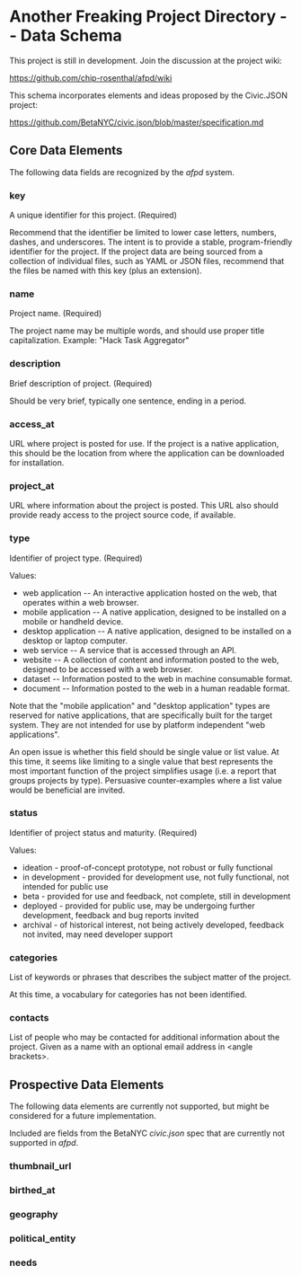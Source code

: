 # Another Freaking Project Directory -- Data Schema

This project is still in development. Join the discussion at the project wiki:

https://github.com/chip-rosenthal/afpd/wiki

This schema incorporates elements and ideas
proposed by the Civic.JSON project:

https://github.com/BetaNYC/civic.json/blob/master/specification.md

## Core Data Elements

The following data fields are recognized by the _afpd_ system.

### key

A unique identifier for this project. (Required)

Recommend that the identifier be limited to lower case letters,
numbers, dashes, and underscores. The intent is to provide a stable,
program-friendly identifier for the project.  If the project data are
being sourced from a collection of individual files, such as YAML or
JSON files, recommend that the files be named with this key (plus an
extension).


### name

Project name. (Required)

The project name may be multiple words, and should use proper title
capitalization. Example: "Hack Task Aggregator"


### description

Brief description of project. (Required)

Should be very brief, typically one sentence, ending in a period.


### access_at

URL where project is posted for use. If the project is a native application,
this should be the location from where the application can be downloaded
for installation.


### project_at

URL where information about the project is posted. This URL also should
provide ready access to the project source code, if available.


### type

Identifier of project type. (Required)

Values:
* web application -- An interactive application hosted on the web,
  that operates within a web browser.
* mobile application -- A native application, designed to be installed on
  a mobile or handheld device.
* desktop application -- A native application, designed to be installed on
  a desktop or laptop computer.
* web service -- A service that is accessed through an API.
* website -- A collection of content and information posted to the web,
  designed to be accessed with a web browser.
* dataset -- Information posted to the web in machine consumable format.
* document -- Information posted to the web in a human readable format.

Note that the "mobile application" and "desktop application" types are
reserved for native applications, that are specifically built for the
target system. They are not intended for use by platform independent
"web applications".

An open issue is whether this field should be single value or list value.
At this time, it seems like limiting to a single value that best represents
the most important function of the project simplifies usage (i.e. a report
that groups projects by type). Persuasive counter-examples where a list
value would be beneficial are invited.


### status

Identifier of project status and maturity. (Required)

Values:
* ideation - proof-of-concept prototype, not robust or fully functional
* in development - provided for development use, not fully functional,
  not intended for public use
* beta - provided for use and feedback, not complete, still in development
* deployed - provided for public use, may be undergoing further
  development, feedback and bug reports invited
* archival - of historical interest, not being actively developed,
  feedback not invited, may need developer support


### categories

List of keywords or phrases that describes the subject matter of the project.

At this time, a vocabulary for categories has not been identified.


### contacts

List of people who may be contacted for additional information about
the project. Given as a name with an optional email address in &lt;angle
brackets&gt;.


## Prospective Data Elements

The following data elements are currently not supported, but might be
considered for a future implementation.

Included are fields from the BetaNYC _civic.json_ spec that are currently
not supported in _afpd_.

### thumbnail_url

### birthed_at

### geography

### political_entity

### needs

